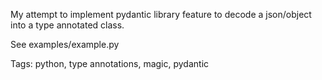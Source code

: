 My attempt to implement pydantic library feature to decode a json/object into a type annotated class.

See examples/example.py

Tags: python, type annotations, magic, pydantic